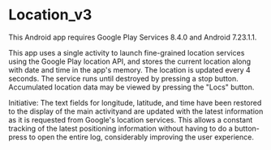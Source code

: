 # Location_v3


This Android app requires Google Play Services 8.4.0 and Android 7.23.1.1. 

This app uses a single activity to launch fine-grained location services using the Google Play location API, and stores the current location
along with date and time in the app's memory. The location is updated every 4 seconds. The service runs until destroyed by pressing a 
stop button. Accumulated location data may be viewed by pressing the "Locs" button.

Initiative: 
The text fields for longitude, latitude, and time have been restored to the display of the main activityand are updated with the latest information as it is requested from Google's location services. This allows a constant tracking of the latest positioning information without having to do a button-press to open the entire log, considerably improving the user experience.
